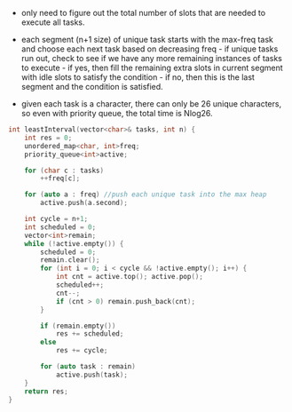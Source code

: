 - only need to figure out the total number of slots that are needed to execute all tasks.
- each segment (n+1 size) of unique task starts with the max-freq task and choose each next task based on decreasing freq
        - if unique tasks run out, check to see if we have any more remaining instances of tasks to execute
          - if yes, then fill the remaining extra slots in current segment with idle slots to satisfy the condition
          - if no, then this is the last segment and the condition is satisfied.

- given each task is a character, there can only be 26 unique characters, so even with priority queue, the total time is Nlog26.

```cpp
int leastInterval(vector<char>& tasks, int n) {
    int res = 0;
    unordered_map<char, int>freq;
    priority_queue<int>active;

    for (char c : tasks) 
        ++freq[c];

    for (auto a : freq) //push each unique task into the max heap
        active.push(a.second);

    int cycle = n+1;
    int scheduled = 0;
    vector<int>remain; 
    while (!active.empty()) {
        scheduled = 0; 
        remain.clear(); 
        for (int i = 0; i < cycle && !active.empty(); i++) {
            int cnt = active.top(); active.pop();
            scheduled++;
            cnt--;
            if (cnt > 0) remain.push_back(cnt);  
        }

        if (remain.empty())
            res += scheduled;
        else 
            res += cycle;

        for (auto task : remain)
            active.push(task);
    }
    return res;
}
```
